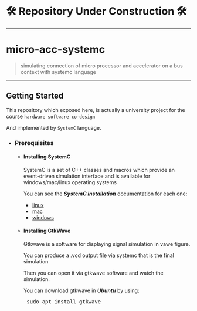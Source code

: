 # **🛠️ Repository Under Construction 🛠️**

<hr />

# micro-acc-systemc
> simulating connection of micro processor and accelerator on a bus context with systemc language 

<hr />

## Getting Started
This repository which exposed here, is actually a university project for the course `hardware software co-design`

And implemented by `SystemC` language.

- ### Prerequisites
  - #### Installing SystemC
  
    SystemC is a set of C++ classes and macros which provide an event-driven simulation interface and is available for windows/mac/linux operating systems
    
    You can see the ***SystemC installation*** documentation for each one:
    
      - [linux]()
      - [mac]()
      - [windows]()
      
  - #### Installing GtkWave
    
    Gtkwave is a software for displaying signal simulation in vawe figure.
    
    You can produce a .vcd output file via systemc that is the final simulation
    
    Then you can open it via gtkwave software and watch the simulation.
    
    You can download gtkwave in ***Ubuntu*** by using:
    
    <pre> sudo apt install gtkwave </pre>
      
    
    
